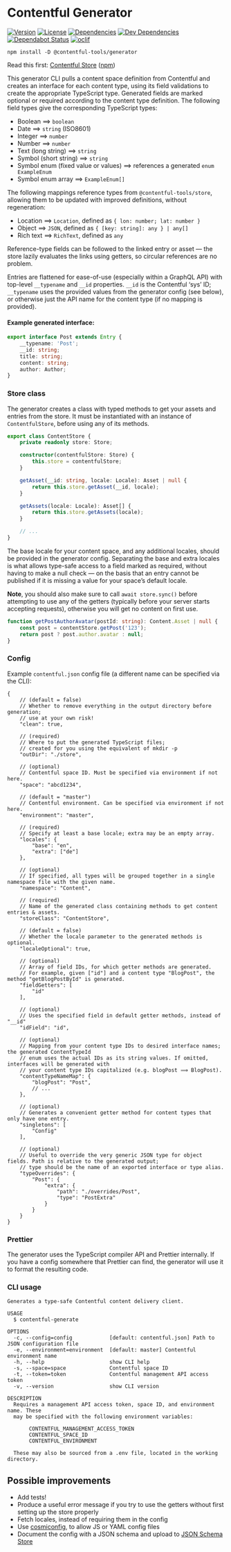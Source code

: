 # Contentful Generator

[![Version](https://badgen.net/npm/v/@contentful-tools/generator)](https://npmjs.org/package/@contentful-tools/generator)
[![License](https://badgen.net/github/license/insidelabs/contentful-tools)](https://github.com/insidelabs/contentful-tools/blob/master/packages/generator/LICENSE)
[![Dependencies](https://badgen.net/david/dep/insidelabs/contentful-tools/packages/generator)](https://david-dm.org/insidelabs/contentful-tools?path=packages/generator)
[![Dev Dependencies](https://badgen.net/david/dev/insidelabs/contentful-tools/packages/generator)](https://david-dm.org/insidelabs/contentful-tools?path=packages/generator)
[![Dependabot Status](https://badgen.net/dependabot/insidelabs/contentful-tools)](https://dependabot.com)
[![oclif](https://badgen.net/badge/cli/oclif/purple?icon=terminal)](https://oclif.io)

`npm install -D @contentful-tools/generator`

Read this first:
[Contentful Store](https://github.com/insidelabs/contentful-tools/tree/master/packages/store#readme)
([npm](https://www.npmjs.com/package/@contentful-tools/store))

This generator CLI pulls a content space definition from Contentful and creates an interface for each
content type, using its field validations to create the appropriate TypeScript type. Generated
fields are marked optional or required according to the content type definition. The following field
types give the corresponding TypeScript types:

-   Boolean ⟹ `boolean`
-   Date ⟹ `string` (ISO8601)
-   Integer ⟹ `number`
-   Number ⟹ `number`
-   Text (long string) ⟹ `string`
-   Symbol (short string) ⟹ `string`
-   Symbol enum (fixed value or values) ⟹ references a generated `enum ExampleEnum`
-   Symbol enum array ⟹ `ExampleEnum[]`

The following mappings reference types from `@contentful-tools/store`, allowing them to be updated with
improved definitions, without regeneration:

-   Location ⟹ `Location`, defined as `{ lon: number; lat: number }`
-   Object ⟹ `JSON`, defined as `{ [key: string]: any } | any[]`
-   Rich text ⟹ `RichText`, defined as `any`

Reference-type fields can be followed to the linked entry or asset — the store lazily evaluates the links
using getters, so circular references are no problem.

Entries are flattened for ease-of-use (especially within a GraphQL API) with top-level `__typename` and `__id`
properties. `__id` is the Contentful ‘sys’ ID; `__typename` uses the provided values from the generator config
(see below), or otherwise just the API name for the content type (if no mapping is provided).

#### Example generated interface:

```ts
export interface Post extends Entry {
    __typename: 'Post';
    __id: string;
    title: string;
    content: string;
    author: Author;
}
```

### Store class

The generator creates a class with typed methods to get your assets and entries from the store.
It must be instantiated with an instance of `ContentfulStore`, before using any of its methods.

```ts
export class ContentStore {
    private readonly store: Store;

    constructor(contentfulStore: Store) {
        this.store = contentfulStore;
    }

    getAsset(__id: string, locale: Locale): Asset | null {
        return this.store.getAsset(__id, locale);
    }

    getAssets(locale: Locale): Asset[] {
        return this.store.getAssets(locale);
    }

    // ...
}
```

The base locale for your content space, and any additional locales, should be provided in the
generator config. Separating the base and extra locales is what allows type-safe access to a field
marked as required, without having to make a null check — on the basis that an entry cannot be
published if it is missing a value for your space’s default locale.

**Note**, you should also make sure to call `await store.sync()` before attempting to use any of the
getters (typically before your server starts accepting requests), otherwise you will get no content
on first use.

```ts
function getPostAuthorAvatar(postId: string): Content.Asset | null {
    const post = contentStore.getPost('123');
    return post ? post.author.avatar : null;
}
```

### Config

Example `contentful.json` config file (a different name can be specified via the CLI):

```json5
{
    // (default = false)
    // Whether to remove everything in the output directory before generation;
    // use at your own risk!
    "clean": true,

    // (required)
    // Where to put the generated TypeScript files;
    // created for you using the equivalent of mkdir -p
    "outDir": "./store",
    
    // (optional)
    // Contentful space ID. Must be specified via environment if not here.
    "space": "abcd1234",
    
    // (default = "master")
    // Contentful environment. Can be specified via environment if not here.
    "environment": "master",

    // (required)
    // Specify at least a base locale; extra may be an empty array.
    "locales": {
        "base": "en",
        "extra": ["de"]
    },
    
    // (optional)
    // If specified, all types will be grouped together in a single namespace file with the given name.
    "namespace": "Content",
    
    // (required)
    // Name of the generated class containing methods to get content entries & assets.
    "storeClass": "ContentStore",

    // (default = false)
    // Whether the locale parameter to the generated methods is optional.
    "localeOptional": true,
    
    // (optional)
    // Array of field IDs, for which getter methods are generated.
    // For example, given ["id"] and a content type "BlogPost", the method "getBlogPostById" is generated.
    "fieldGetters": [
        "id"
    ],
    
    // (optional)
    // Uses the specified field in default getter methods, instead of "__id"
    "idField": "id",

    // (optional)
    // Mapping from your content type IDs to desired interface names; the generated ContentTypeId
    // enum uses the actual IDs as its string values. If omitted, interfaces will be generated with
    // your content type IDs capitalized (e.g. blogPost ⟹ BlogPost).
    "contentTypeNameMap": {
        "blogPost": "Post",
        // ...
    },
    
    // (optional)
    // Generates a convenient getter method for content types that only have one entry.
    "singletons": [
        "Config"
    ],
    
    // (optional)
    // Useful to override the very generic JSON type for object fields. Path is relative to the generated output;
    // type should be the name of an exported interface or type alias.
    "typeOverrides": {
        "Post": {
            "extra": {
                "path": "./overrides/Post",
                "type": "PostExtra"
            }
        }
    }
}
```

### Prettier

The generator uses the TypeScript compiler API and Prettier internally. If you have a config
somewhere that Prettier can find, the generator will use it to format the resulting code.


### CLI usage

```
Generates a type-safe Contentful content delivery client.

USAGE
  $ contentful-generate

OPTIONS
  -c, --config=config            [default: contentful.json] Path to JSON configuration file
  -e, --environment=environment  [default: master] Contentful environment name
  -h, --help                     show CLI help
  -s, --space=space              Contentful space ID
  -t, --token=token              Contentful management API access token
  -v, --version                  show CLI version

DESCRIPTION
  Requires a management API access token, space ID, and environment name. These
  may be specified with the following environment variables:

       CONTENTFUL_MANAGEMENT_ACCESS_TOKEN
       CONTENTFUL_SPACE_ID
       CONTENTFUL_ENVIRONMENT

  These may also be sourced from a .env file, located in the working directory.
```

## Possible improvements

* Add tests!
* Produce a useful error message if you try to use the getters without first setting up the store properly
* Fetch locales, instead of requiring them in the config
* Use [cosmiconfig](https://github.com/davidtheclark/cosmiconfig), to allow JS or YAML config files
* Document the config with a JSON schema and upload to [JSON Schema Store](http://schemastore.org/json/)
